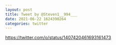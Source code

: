 ```yaml
--- 
layout: post 
title: Tweet by @Steven1__994___ 
date: 2021-06-22 1624390264 
categories: twitter 
--- 
```

https://twitter.com/o/status/1407420461693161473
